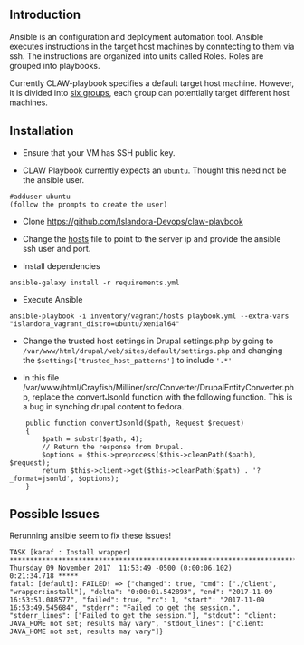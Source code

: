 ## Introduction
Ansible is an configuration and deployment automation tool.  Ansible executes instructions in the target host machines by conntecting to them via ssh.  The instructions are organized into units called Roles.  Roles are grouped into playbooks.

Currently CLAW-playbook specifies a default target host machine.  However, it is divided into [six groups](https://github.com/Islandora-Devops/claw-playbook/blob/master/inventory/vagrant/hosts), each group can potentially target different host machines.  


## Installation
* Ensure that your VM has SSH public key.  

* CLAW Playbook currently expects an `ubuntu`.  Thought this need not be the ansible user.

```
#adduser ubuntu
(follow the prompts to create the user)
```
* Clone https://github.com/Islandora-Devops/claw-playbook
* Change the [hosts](https://github.com/Islandora-Devops/claw-playbook/blob/master/inventory/vagrant/hosts) file to point to the server ip and provide the ansible ssh user and port.  

* Install dependencies
```
ansible-galaxy install -r requirements.yml
```
* Execute Ansible
```
ansible-playbook -i inventory/vagrant/hosts playbook.yml --extra-vars "islandora_vagrant_distro=ubuntu/xenial64"
```

* Change the trusted host settings in Drupal settings.php by going to `/var/www/html/drupal/web/sites/default/settings.php` and changing the `$settings['trusted_host_patterns']` to include `'.*'`

* In this file /var/www/html/Crayfish/Milliner/src/Converter/DrupalEntityConverter.php, replace the convertJsonld function with the following function.  This is a bug in synching drupal content to fedora.
```
    public function convertJsonld($path, Request $request)
    {
        $path = substr($path, 4);
        // Return the response from Drupal.
        $options = $this->preprocess($this->cleanPath($path), $request);
        return $this->client->get($this->cleanPath($path) . '?_format=jsonld', $options);
    }

```

## Possible Issues
Rerunning ansible seem to fix these issues!

```
TASK [karaf : Install wrapper] ***************************************************************************************************************************************
Thursday 09 November 2017  11:53:49 -0500 (0:00:06.102)       0:21:34.718 ***** 
fatal: [default]: FAILED! => {"changed": true, "cmd": ["./client", "wrapper:install"], "delta": "0:00:01.542893", "end": "2017-11-09 16:53:51.088577", "failed": true, "rc": 1, "start": "2017-11-09 16:53:49.545684", "stderr": "Failed to get the session.", "stderr_lines": ["Failed to get the session."], "stdout": "client: JAVA_HOME not set; results may vary", "stdout_lines": ["client: JAVA_HOME not set; results may vary"]}
```
